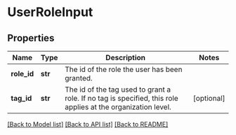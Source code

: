 # UserRoleInput

## Properties
Name | Type | Description | Notes
------------ | ------------- | ------------- | -------------
**role_id** | **str** | The id of the role the user has been granted. | 
**tag_id** | **str** | The id of the tag used to grant a role. If no tag is specified, this role applies at the organization level. | [optional] 

[[Back to Model list]](../README.md#documentation-for-models) [[Back to API list]](../README.md#documentation-for-api-endpoints) [[Back to README]](../README.md)


